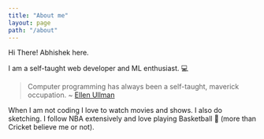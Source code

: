 ```yaml
---
title: "About me"
layout: page
path: "/about"
---
```


Hi There! Abhishek here. 

I am a self-taught web developer and ML enthusiast. :computer:

> Computer programming has always been a self-taught, maverick occupation. ~ [Ellen Ullman](https://g.co/kgs/ZxiMgF)

When I am not coding I love to watch movies and shows. I also do sketching. I follow NBA extensively and love playing Basketball :basketball: (more than Cricket believe me or not).